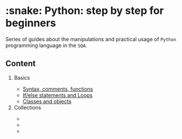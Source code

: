 <html>
  <body>
    <h1>:snake: Python: step by step for beginners</h1>
<p>Series of guides about the manipulations and practical usage of <code>Python</code> programming language in the <code>SQA</code>.</p>
<h2>Content</h2>
    <ol>
      <li>Basics</li>
    <ul>
      <li><a href="https://github.com/SviatoslavBordovski/Python_step_by_step/blob/master/Basics/variables_syntax_functions_comments.py">Syntax, comments, functions</a></li>
    <li><a href="https://github.com/SviatoslavBordovski/Python_step_by_step/blob/master/Basics/if-else_loops.py">If/else statements and Loops</a></li>
    <li><a href="https://github.com/SviatoslavBordovski/Python_step_by_step/blob/master/Basics/classes_and_objects.py">Classes and objects</a></li>
      </ul>
    <li>Collections</li>
      <ul>
        <li></li>
        <li></li>
        <li></li>
      </ul>
    </ol>
  </body>
</html>
